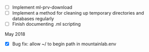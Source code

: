 - [ ] Implement ml-prv-download
- [ ] Implement a method for cleaning up temporary directories and databases regularly
- [ ] Finish documenting .ml scripting

May 2018
- [X] Bug fix: allow ~/ to begin path in mountainlab.env